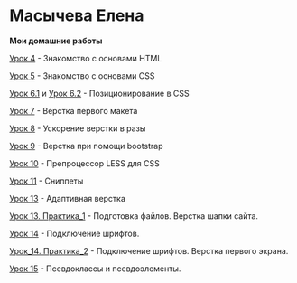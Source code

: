 # Масычева Елена
**Мои домашние работы**

[Урок 4](https://lenamas.github.io/lesson_4/) - Знакомство с основами HTML

[Урок 5](https://lenamas.github.io/lesson_5/) - Знакомство с основами CSS

[Урок 6.1](https://lenamas.github.io/lesson_6.1/) и [Урок 6.2](https://lenamas.github.io/lesson_6.2/) - Позиционирование в CSS

[Урок 7](https://lenamas.github.io/lesson_7/) - Верстка первого макета

[Урок 8](https://lenamas.github.io/lesson_8/) - Ускорение верстки в разы

[Урок 9](https://lenamas.github.io/lesson_9/) - Верстка при помощи bootstrap

[Урок 10](https://github.com/lenamas/lenamas.github.io/tree/master/lesson_10) - Препроцессор LESS для CSS

[Урок 11](https://github.com/lenamas/lenamas.github.io/tree/master/lesson_11) - Сниппеты

[Урок 13](https://lenamas.github.io/lesson_13/) - Адаптивная верстка

[Урок 13. Практика_1](https://lenamas.github.io/lesson_13_practice/index.html) - Подготовка файлов. Верстка шапки сайта.

[Урок 14](https://lenamas.github.io/lesson_14/) - Подключение шрифтов.

[Урок_14. Практика_2](https://lenamas.github.io/lesson_14_practice/) - Подключение шрифтов. Верстка первого экрана.

[Урок 15](https://lenamas.github.io/lesson_15/) - Псевдоклассы и псевдоэлементы.
